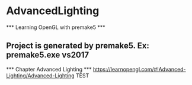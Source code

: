 # AdvancedLighting
*** Learning OpenGL with premake5 ***

Project is generated by premake5. Ex: premake5.exe vs2017
-------------------------------------
*** Chapter Advanced Lighting ***
https://learnopengl.com/#!Advanced-Lighting/Advanced-Lighting
TEST 
